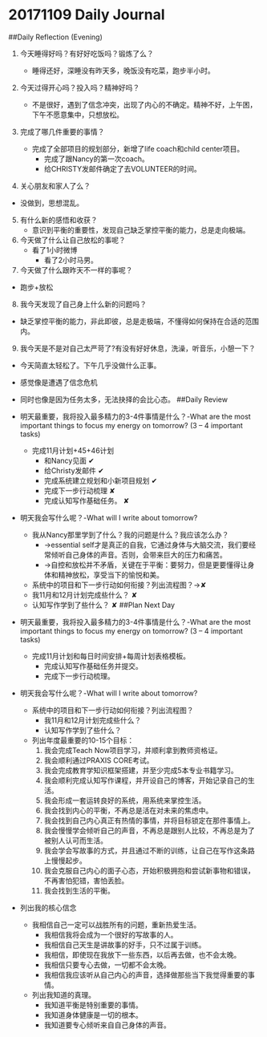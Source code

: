 # 20171109 Daily Journal

##Daily Reflection (Evening)

1. 今天睡得好吗？有好好吃饭吗？锻炼了么？

   * 睡得还好，深睡没有昨天多，晚饭没有吃菜，跑步半小时。
2. 今天过得开心吗？投入吗？精神好吗？

   * 不是很好，遇到了信念冲突，出现了内心的不确定。精神不好，上午困，下午不愿意集中，只想放松。
3. 完成了哪几件重要的事情？

   * 完成了全部项目的规划部分，新增了life coach和child center项目。
     * 完成了跟Nancy的第一次coach。
     * 给CHRISTY发邮件确定了去VOLUNTEER的时间。
4. 关心朋友和家人了么？
  * 没做到，思想混乱。
5. 有什么新的感悟和收获？
   * 意识到平衡的重要性，发现自己缺乏掌控平衡的能力，总是走向极端。
6. 今天做了什么让自己放松的事呢？
   * 看了1小时微博
     * 看了2小时马男。
7. 今天做了什么跟昨天不一样的事呢？
  * 跑步+放松
8. 我今天发现了自己身上什么新的问题吗？
  * 缺乏掌控平衡的能力，非此即彼，总是走极端，不懂得如何保持在合适的范围内。
9. 我今天是不是对自己太严苛了?有没有好好休息，洗澡，听音乐，小憩一下？
  * 今天简直太轻松了。下午几乎没做什么正事。
  * 感觉像是遭遇了信念危机
  * 同时也像是因为任务太多，无法抉择的会比心态。
##Daily Review
* 明天最重要，我将投入最多精力的3-4件事情是什么？-What are the most important things to focus my energy on tomorrow? (3 – 4 important tasks)
   * 完成11月计划+45+46计划
     * 和Nancy见面  ✔
     * 给Christy发邮件  ✔
     * 完成系统建立规划和小新项目规划  ✔
     * 完成下一步行动梳理  ✘
     * 完成认知写作基础任务。 ✘
* 明天我会写什么呢？-What will I write about tomorrow?
   * 我从Nancy那里学到了什么？我的问题是什么？我应该怎么办？	
      * →essential self才是真正的自我，它通过身体与大脑交流，我们要经常倾听自己身体的声音。否则，会带来巨大的压力和痛苦。
      * →自控和放松并不矛盾，关键在于平衡：要努力，但是更要懂得让身体和精神放松，享受当下的愉悦和美。
   * 系统中的项目和下一步行动如何衔接？列出流程图？→✘
   * 我11月和12月计划完成些什么？ ✘
   * 认知写作学到了些什么？ ✘
##Plan Next Day
* 明天最重要，我将投入最多精力的3-4件事情是什么？-What are the most important things to focus my energy on tomorrow? (3 – 4 important tasks)

   * 完成11月计划和每日时间安排+每周计划表格模板。
     * 完成认知写作基础任务并提交。
     * 完成下一步行动梳理。
* 明天我会写什么呢？-What will I write about tomorrow?
   * 系统中的项目和下一步行动如何衔接？列出流程图？
     * 我11月和12月计划完成些什么？ 
     * 认知写作学到了些什么？ 
   * 列出年度最重要的10-15个目标：
     1. 我会完成Teach Now项目学习，并顺利拿到教师资格证。
     2. 我会顺利通过PRAXIS CORE考试。
     3. 我会完成教育学知识框架搭建，并至少完成5本专业书籍学习。
     4. 我会顺利完成认知写作课程，并开设自己的博客，开始记录自己的生活。
     5. 我会形成一套运转良好的系统，用系统来掌控生活。
     6. 我会找到内心的平衡，不再总是活在对未来的焦虑中。
     7. 我会找到自己内心真正有热情的事情，并将目标锁定在那件事情上。
     8. 我会慢慢学会倾听自己的声音，不再总是跟别人比较，不再总是为了被别人认可而生活。
     9. 我会学会写故事的方式，并且通过不断的训练，让自己在写作这条路上慢慢起步。
     10. 我会克服自己内心的面子心态，开始积极拥抱和尝试新事物和错误，不再害怕犯错，害怕丢脸。
     11. 我会找到生活的平衡。
* 列出我的核心信念

   * 我相信自己一定可以战胜所有的问题，重新热爱生活。
     * 我相信我将会成为一个很好的写故事的人。
     * 我相信自己天生是讲故事的好手，只不过属于训练。
     * 我相信，即使现在我放下一些东西，以后再去做，也不会太晚。
     * 我相信只要专心去做，一切都不会太晚。
     * 我相信我应该听从自己内心的声音，选择做那些当下我觉得重要的事情。
   * 列出我知道的真理。
     * 我知道平衡是特别重要的事情。
     * 我知道身体健康是一切的根本。
     * 我知道要专心倾听来自自己身体的声音。
